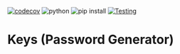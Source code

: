 [![codecov](https://codecov.io/gh/jsattari/keys/branch/master/graph/badge.svg?token=8XQ4MXVR3M)](https://codecov.io/gh/jsattari/keys)
![python](https://img.shields.io/badge/Python-3.8%2C%203.9%2C%203.10%2C%203.11-blue)
![pip install](https://img.shields.io/badge/pip%20install-click-blue)
[![Testing](https://github.com/jsattari/keys/actions/workflows/tests.yaml/badge.svg)](https://github.com/jsattari/keys/actions/workflows/tests.yaml)

# Keys (Password Generator)
